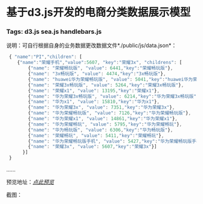 基于d3.js开发的电商分类数据展示模型
=========================================

### Tags: d3.js sea.js handlebars.js 

说明：可自行根据自身的业务数据更改数据文件*./public/js/data.json*：

```js
 { "name":"PI","children": [
    {"name":"荣耀手机","value":5607, "key":"荣耀3x", "childrens": [
        {"name": "荣耀畅玩版", "value": 6441,"key":"荣耀畅玩版"},
        {"name": "3x畅玩版", "value": 4474,"key":"3x畅玩版"},
        {"name": "huawei华为荣耀畅玩版", "value": 5041,"key":"huawei华为荣耀畅玩版"},
        {"name": "荣耀3x畅玩版", "value": 5264,"key":"荣耀3x畅玩版"},
        {"name": "荣耀x1", "value": 13195,"key":"荣耀x1"},
        {"name": "华为荣耀3x畅玩版", "value": 6214,"key":"华为荣耀3x畅玩版"},
        {"name": "华为x1", "value": 15810,"key":"华为x1"},
        {"name": "华为荣耀3x", "value": 7351,"key":"华为荣耀3x"},
        {"name": "华为荣耀畅玩版", "value": 7126,"key":"华为荣耀畅玩版"},
        {"name": "华为荣耀x1", "value": 14861,"key":"华为荣耀x1"},
        {"name": "华为荣耀畅玩", "value": 5795,"key":"华为荣耀畅玩"},
        {"name": "华为畅玩版", "value": 6306,"key":"华为畅玩版"},
        {"name": "荣耀畅玩", "value": 5411,"key":"荣耀畅玩"},
        {"name": "华为荣耀畅玩版手机", "value": 5427,"key":"华为荣耀畅玩版手机"},
        {"name": "荣耀3x", "value": 5607,"key":"荣耀3x"}]
      }]
 }
```

......

预览地址：*[点此预览](http://kingarthas37.github.io/demos/demo-b5m/gzx/index.html)*

截图：
